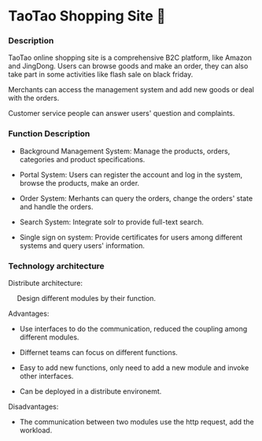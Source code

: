# TaoTao Shopping Site  :convenience_store:

### Description   

TaoTao online shopping site is a comprehensive B2C platform, like Amazon and JingDong. Users can browse goods and make an order, they can also take part in some activities like flash sale on black friday.

Merchants can access the management system and add new goods or deal with the orders.

Customer service people can answer users' question and complaints.

### Function Description

- Background Management System: Manage the products, orders, categories and product specifications.

- Portal System: Users can register the account and log in the system, browse the products, make an order.

- Order System: Merhants can query the orders, change the orders' state and handle the orders.

- Search System: Integrate solr to provide full-text search.

- Single sign on system: Provide certificates for users among different systems and query users' information.

### Technology architecture

Distribute architecture:

  &emsp; Design different modules by their function.

Advantages:

- Use interfaces to do the communication, reduced the coupling among different modules.

- Differnet teams can focus on different functions.

- Easy to add new functions, only need to add a new module and invoke other interfaces.

- Can be deployed in a distribute environemt.

Disadvantages:

- The communication between two modules use the http request, add the workload.
  



